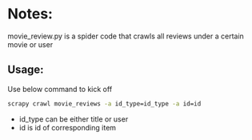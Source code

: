 # Notes:

movie_review.py is a spider code that crawls all reviews under a certain movie or user

## Usage:
Use below command to kick off 
```sh
scrapy crawl movie_reviews -a id_type=id_type -a id=id
```

- id_type can be either title or user
- id is id of corresponding item 
